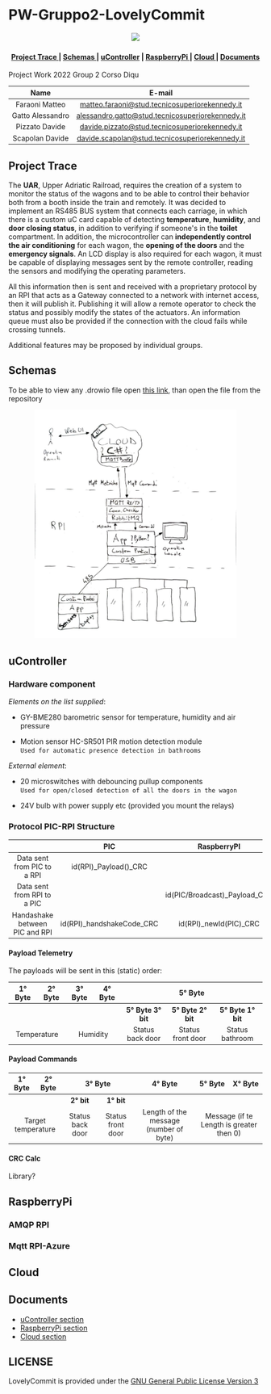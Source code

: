 # **PW-Gruppo2-LovelyCommit**

<p align="center">
    <a href="./LICENSE"><img src="https://img.shields.io/badge/License-GPLv3-blue.svg"></a>
</p>

<div align="center">  
<h4>
    <a href="#project-trace"> Project Trace </a>
  | <a href="#schemas"> Schemas </a>
  | <a href="#ucontroller"> uController</a>
  | <a href="#raspberrypi"> RaspberryPi </a>
  | <a href="#cloud"> Cloud </a>
  | <a href="#documents"> Documents </a>
</h4>
</div>
Project Work 2022 Group 2 Corso Diqu

| Name | E-mail |
|:-:|:-:|
|Faraoni Matteo|matteo.faraoni@stud.tecnicosuperiorekennedy.it|
|Gatto Alessandro|alessandro.gatto@stud.tecnicosuperiorekennedy.it|
|Pizzato Davide|davide.pizzato@stud.tecnicosuperiorekennedy.it|
|Scapolan Davide|davide.scapolan@stud.tecnicosuperiorekennedy.it|

## **Project Trace**

The **UAR**, Upper Adriatic Railroad, requires the creation of a system to monitor the status of the wagons and to be able to control their behavior both from a booth inside the train and remotely.
It was decided to implement an RS485 BUS system that connects each carriage, in which there is a custom uC card capable of detecting **temperature**, **humidity**, and **door closing status**, in addition to verifying if someone's in the **toilet** compartment.
In addition, the microcontroller can **independently control the air conditioning** for each wagon, the **opening of the doors** and the **emergency signals**. An LCD display is also required for each wagon, it must be capable of displaying messages sent by the remote controller, reading the sensors and modifying the operating parameters.

All this information then is sent and received with a proprietary protocol by an RPI that acts as a Gateway connected to a network with internet access, then it will publish it. Publishing it will allow a remote operator to check the status and possibly modify the states of the actuators.
An information queue must also be provided if the connection with the cloud fails while crossing tunnels.

Additional features may be proposed by individual groups.

## **Schemas**

To be able to view any .drowio file open [this link](https://draw.io), than open the file from the repository

<!-- |![Flow schema of the system](./Images/FlowSchema.jpg)|
|-|-->
<div align="center">  
<img src="./Images/FlowSchema.jpg " 
     alt="Flow Schema"
     width="400" 
     height="auto" />
</div>

## **uController**

### **Hardware component**

*Elements on the list supplied*:

* GY-BME280 barometric sensor for temperature, humidity and air pressure

* Motion sensor HC-SR501 PIR motion detection module  
 `Used for automatic presence detection in bathrooms` 

*External element*:

* 20 microswitches with debouncing pullup components  
 `Used for open/closed detection of all the doors in the wagon`

* 24V bulb with power supply etc (provided you mount the relays)

### **Protocol PIC-RPI Structure**

<table>
<thead>
<tr>
<th style="text-align:center"></th>
<th style="text-align:center">PIC</th>
<th style="text-align:center">RaspberryPI</th>
</tr>
</thead>
<tbody>
<tr>
<td style="text-align:center">Data sent from PIC to a RPI</td>
<td style="text-align:center">id(RPI)_Payload()_CRC</td>
<td style="text-align:center"></td>
</tr>
<tr>
<td style="text-align:center">Data sent from RPI to a PIC</td>
<td style="text-align:center"></td>
<td style="text-align:center">id(PIC/Broadcast)_Payload_CRC</td>
</tr>
<tr>
<td style="text-align:center">Handashake between PIC and RPI</td>
<td style="text-align:center">id(RPI)_handshakeCode_CRC</td>
<td style="text-align:center">id(RPI)_newId(PIC)_CRC</td>
</tr>
</tbody>
</table>

#### **Payload Telemetry**

The payloads will be sent in this (static) order: 
<table>
<thead>
<tr>
<th style="text-align:center">1° Byte</th>
<th style="text-align:center">2° Byte</th>
<th style="text-align:center">3° Byte</th>
<th style="text-align:center">4° Byte</th>
<th colspan="3"style="text-align:center">5° Byte</th>
</tr>
</thead>
<tbody>
<tr>
<th style="text-align:center"></th>
<th style="text-align:center"></th>
<th style="text-align:center"></th>
<th style="text-align:center"></th>
<th style="text-align:center">5° Byte 3° bit</th>
<th style="text-align:center">5° Byte 2° bit</th>
<th style="text-align:center">5° Byte 1° bit</th>
</tr>
<tr>
<td colspan="2"style="text-align:center">Temperature</td>
<td colspan="2"style="text-align:center">Humidity</td>
<td style="text-align:center">Status back door</td>
<td style="text-align:center">Status front door</td>
<td style="text-align:center">Status bathroom</td>
</tr>
</tbody>
</table>

#### **Payload Commands**

<table>
<thead>
<tr>
<th style="text-align:center">1° Byte</th>
<th style="text-align:center">2° Byte</th>
<th colspan="2" style="text-align:center">3° Byte </th>
<th style="text-align:center">4° Byte</th>
<th style="text-align:center">5° Byte</th>
<th style="text-align:center">X° Byte</th>
</tr>
</thead>
<tbody>
<tr>
<th style="text-align:center"></th>
<th style="text-align:center"></th>
<th style="text-align:center">2° bit</th>
<th style="text-align:center">1° bit</th>
<th style="text-align:center"></th>
<th style="text-align:center"></th>
<th style="text-align:center"></th>
</tr>
<tr>
<td colspan="2" style="text-align:center">Target temperature</td>
<td style="text-align:center">Status back door</td>
<td style="text-align:center">Status front door</td>
<td style="text-align:center">Length of the message (number of byte)</td>
<td  colspan="2"style="text-align:center">Message (if te Length is greater then 0)</td>
</tr>
</tbody>
</table>

#### **CRC Calc**

Library?

## **RaspberryPi**

### **AMQP RPI**

### **Mqtt RPI-Azure**

## **Cloud**

## **Documents**

* [uController section](./PIC/)
* [RaspberryPi section](./RPI/)
* [Cloud section](./Cloud/)

## **LICENSE**

LovelyCommit is provided under the [GNU General Public License Version 3](./LICENSE)
